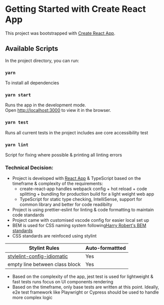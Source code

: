 # Getting Started with Create React App

This project was bootstrapped with [Create React App](https://github.com/facebook/create-react-app).

## Available Scripts

In the project directory, you can run:

### `yarn`
To install all dependencies 

### `yarn start`

Runs the app in the development mode.\
Open [http://localhost:3000](http://localhost:3000) to view it in the browser.


### `yarn test`

Runs all current tests in the project includes axe core accessibility test

### `yarn lint`
Script for fixing where possible & printing all linting errors

### Technical Decision:
- Project is developed with [React App](https://github.com/facebook/create-react-app) & TypeScript based on the timeframe & complexity of the requirements:
    - create-react-app handles webpack config + hot reload + code splitting + bundling for production build for a light weight web app
    - TypeScript for static type checking, IntelliSense, support for common library and better for code readibilty
- Project is using prettier-eslint for linting & code formatting to maintain code standards
- Project came with customised vscode config for easier local set up
- BEM is used for CSS naming system following[Harry Robert's BEM standards](https://csswizardry.com/2013/01/mindbemding-getting-your-head-round-bem-syntax/)
- CSS standards are reinfoced using stylint

| Stylint Rules                                                                                               | Auto-formattted                                                                            |
| --------------------------------------------------------------------------------------------------- | ------------------------------------------------------------------------------------------ |
| [stylelint-config-idiomatic](https://github.com/ream88/stylelint-config-idiomatic-order#readme)     | Yes                                                                                        |
| empty line between class block                                                                      | Yes                                                                                        |  |

- Based on the complexity of the app, jest test is used for lightweight & fast tests runs focus on UI components rendering
- Based on the timeframe, only base tests are written at this point. Ideally, e2e test framework like Playwright or Cypress should be used to handle more complex logic 
